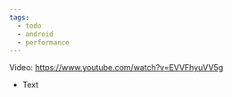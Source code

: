 ```yaml
---
tags:
  - todo
  - android
  - performance
---
```

Video: https://www.youtube.com/watch?v=EVVFhyuVV5g
- Text
